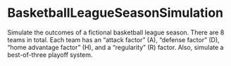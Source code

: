 # BasketballLeagueSeasonSimulation
Simulate the outcomes of a fictional basketball league season. There are 8 teams in total. Each team has an “attack factor” (A), “defense factor” (D), “home advantage factor” (H), and a “regularity” (R) factor. Also, simulate a best-of-three playoff system.
